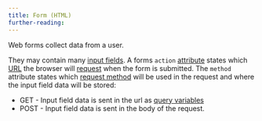 ```yaml
---
title: Form (HTML)
further-reading:
---
```

Web forms collect data from a user.

They may contain many [input fields](/input-field-html). A forms `action` [attribute](/attribute-html) states which [URL](/url) the browser will [request](/http-request) when the form is submitted. The `method` attribute states which [request method](/http-method) will be used in the request and where the input field data will be stored:

* GET - Input field data is sent in the url as [query variables](/query-variable)
* POST - Input field data is sent in the body of the request.
